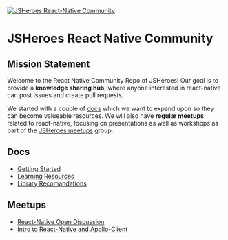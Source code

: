 [![JSHeroes React-Native Community](https://img.shields.io/badge/JSHeroes-React--Native--Community-blue.svg)](https://github.com/jsheroes/react-native-community/)

# JSHeroes React Native Community

## Mission Statement
Welcome to the React Native Community Repo of JSHeroes! Our goal is to provide a **knowledge sharing hub**, where anyone interested in react-native can post issues and create pull requests. 

We started with a couple of [docs](./docs) which we want to expand upon so they can become valueable resources. We will also have **regular meetups** related to react-native, focusing on presentations as well as workshops as part of the [JSHeroes meetups](https://www.meetup.com/jsheroes/) group.

## Docs
* [Getting Started](./docs/getting-started.md)
* [Learning Resources](./docs/learning-resources.md)
* [Library Recomandations](./docs/library-recs.md)

## Meetups
* [React-Native Open Discussion](https://github.com/jsheroes/meetups/blob/master/frameworks/react/react-native-open-discussion.md)
* [Intro to React-Native and Apollo-Client](https://github.com/jsheroes/meetups/blob/master/frameworks/react/intro-react-native-graphql-apollo-client.md)
